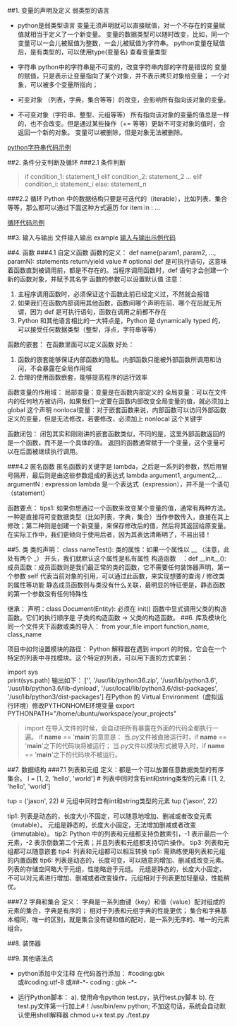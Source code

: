 ##1. 变量的声明及定义  弱类型的语言
- python是弱类型语言
变量无须声明就可以直接赋值，对一个不存在的变量赋值就相当于定义了一个新变量。
变量的数据类型可以随时改变，比如，同一个变量可以一会儿被赋值为整数，一会儿被赋值为字符串。
python变量在赋值后，是有类型的，可以使用type(变量名) 查看变量类型

- 字符串
python中的字符串是不可变的，改变字符串内部的字符是错误的
变量的赋值，只是表示让变量指向了某个对象，并不表示拷贝对象给变量；
一个对象，可以被多个变量所指向；

- 可变对象
（列表，字典，集合等等）的改变，会影响所有指向该对象的变量。

- 不可变对象（字符串、整型、元组等等）
所有指向该对象的变量的值总是一样的，也不会改变。但是通过某些操作（+= 等等）更新不可变对象的值时，会返回一个新的对象。
变量可以被删除，但是对象无法被删除。

[python字符串代码示例](https://github.com/zzppp1990/python-example/blob/main/pythonGrammerExample/strEg.py)

##2. 条件分支判断及循环
###2.1 条件判断

>if condition_1:
    statement_1
elif condition_2:
    statement_2
...
elif condition_i:
    statement_i
else:
    statement_n

###2.2 循环
Python 中的数据结构只要是可迭代的（iterable），比如列表、集合等等，那么都可以通过下面这种方式遍历
for item in <iterable>:
    ...

[循环代码示例](https://github.com/zzppp1990/python-example/blob/main/pythonGrammerExample/loopForEg.py)

##3. 输入与输出
文件输入输出 example
[输入与输出示例代码](https://github.com/zzppp1990/python-example/tree/main/pythonGrammerExample/inputOutputEg)

##4. 函数
###4.1 自定义函数
函数的定义：
def name(param1, param2, ..., paramN):
    statements
    return/yield value # optional
def 是可执行语句，这意味着函数直到被调用前，都是不存在的。当程序调用函数时，def 语句才会创建一个新的函数对象，并赋予其名字
函数的参数可以设置默认值
注意：
1. 主程序调用函数时，必须保证这个函数此前已经定义过，不然就会报错
2. 如果我们在函数内部调用其他函数，函数间哪个声明在前、哪个在后就无所谓，因为 def 是可执行语句，函数在调用之前都不存在
3. Python 和其他语言相比的一大特点是，Python 是 dynamically typed 的，可以接受任何数据类型（整型，浮点，字符串等等）

函数的嵌套：
在函数里面可以定义函数
好处：
1. 函数的嵌套能够保证内部函数的隐私。内部函数只能被外部函数所调用和访问，不会暴露在全局作用域
2. 合理的使用函数嵌套，能够提高程序的运行效率

函数变量的作用域：
局部变量：变量是在函数内部定义的
全局变量：可以在文件内的任何地方被访问，如果我们一定要在函数内部改变全局变量的值，就必须加上 global 这个声明
nonlocal变量：对于嵌套函数来说，内部函数可以访问外部函数定义的变量，但是无法修改，若要修改，必须加上 nonlocal 这个关键字

函数闭包：
闭包其实和刚刚讲的嵌套函数类似，不同的是，这里外部函数返回的是一个函数，而不是一个具体的值。
返回的函数通常赋于一个变量，这个变量可以在后面被继续执行调用。

###4.2 匿名函数
匿名函数的关键字是 lambda，之后是一系列的参数，然后用冒号隔开，最后则是由这些参数组成的表达式
lambda argument1, argument2,... argumentN : expression
lambda 是一个表达式（expression），并不是一个语句（statement）

函数要点：
tips1: 如果你想通过一个函数来改变某个变量的值，通常有两种方法。一种是直接将可变数据类型（比如列表，字典，集合）当作参数传入，直接在其上修改；第二种则是创建一个新变量，来保存修改后的值，然后将其返回给原变量。在实际工作中，我们更倾向于使用后者，因为其表达清晰明了，不易出错！

##5. 类
类的声明： class nameTest():
类的属性：如果一个属性以 __ （注意，此处有两个 _） 开头，我们就默认这个属性是私有属性
构造函数　：def \_\_init\_\_():
成员函数：成员函数则是我们最正常的类的函数，它不需要任何装饰器声明，第一个参数 self 代表当前对象的引用，可以通过此函数，来实现想要的查询 / 修改类的属性等功能
静态成员函数则与类没有什么关联，最明显的特征便是，静态函数的第一个参数没有任何特殊性

继承：
声明：class Document(Entity):
必须在 init() 函数中显式调用父类的构造函数。它们的执行顺序是 子类的构造函数 -> 父类的构造函数。
##6. 库及模块化
同一个文件夹下函数或类的导入：
from your_file import function_name, class_name

项目中如何设置模块的路径：
Python 解释器在遇到 import 的时候，它会在一个特定的列表中寻找模块。这个特定的列表，可以用下面的方式拿到：

import sys  
print(sys.path)
输出如下：
['', '/usr/lib/python36.zip', '/usr/lib/python3.6', '/usr/lib/python3.6/lib-dynload', '/usr/local/lib/python3.6/dist-packages', '/usr/lib/python3/dist-packages']
在Python 的 Virtual Environment（虚拟运行环境）修改PYTHONHOME环境变量
export PYTHONPATH="/home/ubuntu/workspace/your_projects"

>import 在导入文件的时候，会自动把所有暴露在外面的代码全都执行一遍。
if __name__ == '__main__'的意思是：
当.py文件被直接运行时，if __name__ == '__main__'之下的代码块将被运行；
当.py文件以模块形式被导入时，if __name__ == '__main__'之下的代码块不被运行。


##7. 数据结构
###7.1 列表和元组
定义：都是一个可以放置任意数据类型的有序集合。
l = [1, 2, 'hello', 'world'] # 列表中同时含有int和string类型的元素
l
[1, 2, 'hello', 'world']

tup = ('jason', 22) # 元组中同时含有int和string类型的元素
tup
('jason', 22)

tip1:
列表是动态的，长度大小不固定，可以随意地增加、删减或者改变元素（mutable）。
元组是静态的，长度大小固定，无法增加删减或者改变（immutable）。
tip2:
Python 中的列表和元组都支持负数索引，-1 表示最后一个元素，-2 表示倒数第二个元素；并且列表和元组都支持切片操作。
tip3:
列表和元组都可以随意嵌套
tip4:
列表和元组都可以相互转换
tip5:
需熟练使用列表和元组的内置函数
tip6:
列表是动态的，长度可变，可以随意的增加、删减或改变元素。列表的存储空间略大于元组，性能略逊于元组。
元组是静态的，长度大小固定，不可以对元素进行增加、删减或者改变操作。元组相对于列表更加轻量级，性能稍优。

###7.2 字典和集合
定义：
字典是一系列由键（key）和值（value）配对组成的元素的集合，字典是有序的；
相对于列表和元组字典的性能更优；
集合和字典基本相同，唯一的区别，就是集合没有键和值的配对，是一系列无序的、唯一的元素组合。

##8. 装饰器

##9. 其他语法点
- python添加中文注释
在代码首行添加：
\#coding:gbk    
或#coding:utf-8
或##-\*- coding : gbk -\*-

- 运行Python脚本：
a). 使用命令python test.py，执行test.py脚本
b). 在test.py文件第一行加上#！/usr/bin/env python; 不加这句话，系统会自动默认使用shell解释器
chmod u+x test.py
 ./test.py
